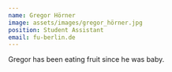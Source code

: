 ```yaml
---
name: Gregor Hörner
image: assets/images/gregor_hörner.jpg
position: Student Assistant
email: fu-berlin.de
---
```


Gregor has been eating fruit since he was baby.
